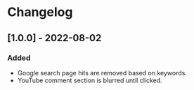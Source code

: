 # Changelog

## [1.0.0] - 2022-08-02

### Added

- Google search page hits are removed based on keywords.
- YouTube comment section is blurred until clicked.
